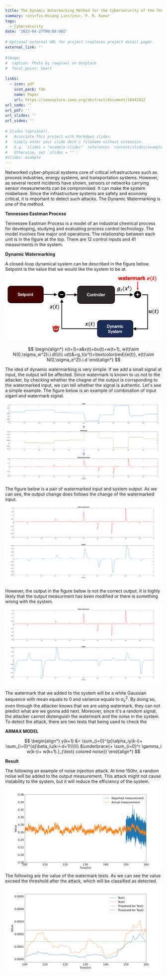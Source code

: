 ```yaml
---
title: The Dynamic Watermarking Method for the Cybersecurity of the Tennessee Eastman Process Control System
summary: <ins>Tzu-Hsiang Lin</ins>, P. R. Kumar
tags:
  - Cybersecurity
date: '2023-04-27T00:00:00Z'

# Optional external URL for project (replaces project detail page).
external_link: ''

#image:
#  caption: Photo by rawpixel on Unsplash
#  focal_point: Smart

links:
  - icon: pdf
    icon_pack: fab
    name: Paper
    url: https://ieeexplore.ieee.org/abstract/document/10441912
url_code: ''
url_pdf: ''
url_slides: ''
url_video: ''

# Slides (optional).
#   Associate this project with Markdown slides.
#   Simply enter your slide deck's filename without extension.
#   E.g. `slides = "example-slides"` references `content/slides/example-slides.md`.
#   Otherwise, set `slides = ""`.
#slides: example
---
```


Networked cyber-physical systems core of critical infrastructures such as process industries, energy systems, and transportation systems. However, as several recent incidents have shown, sensors or networks carrying sensor measurements can be compromised. It can make the system misbehave.  Since the infrastructure systems are safety and economy critical, it is important to detect such attacks. The Dynamic Watermarking is one of the method.

**Tennessee Eastman Process**

Tennessee Eastman Process is a model of an industrial chemical process for developing, studying and evaluating process control technology. The model involves five major unit operations. The relationship between each unit is in the figure at the top. There are 12 control inputs and 41 measurments in the system.




 **Dynamic Watermarking**

A closed-loop dynamical system can be described in the figure below. Setpoint is the value that we would like the system to be at.
![loop](dw1.png)


$$
 \begin{align*}
      x(t+1)=a&x(t)+bu(t)+w(t+1), w(t)\sim N(0,\sigma_w^2)i.i.d\\\\\\
      u(t)&=g_t(x^t)+\textcolor{red}{e(t)}, e(t)\sim N(0,\sigma_e^2)i.i.d
 \end{align*}
$$



The idea of dynamic watermarking is very simple. If we add a small signal at input, the output will be affected. Since watermark is known to us not to the attacker, by checking whether the chagne of the output is corrsponding to the watermarked input, we can tell whether the signal is authentic. Let's see a simple example. The figure below is an example of combination of input siganl and watermark signal. 

![wm](wm_input.png)

The figure below is a pair of watermarked input and system output. As we can see, the output change does follows the change of the watermarked input.
![correct](correct_output.png)

However, the output in the figure below is not the correct output. It is highly likely that the output measurment has been modified or there is something wrong with the system.
![wrong](wrong_output.png)

The watermark that we added to the system will be a white Gaussian sequence with mean equals to 0 and variance equals to $\sigma^2_e$. By doing so, even through the attacker knows that we are using watermark, they can not predict what are we gonna add next. Moreover, since it's a random signal, the attacker cannot distenguish the watermark and the noise in the system. To detect the attack, there are two tests that being used to check the 




**ARMAX MODEL**

$$
 \begin{align*}
    y(k+1) &= \sum_{i=0}^{p}\alpha_iy(k-i)+ \sum_{i=0}^{q}\beta_iu(k-i-d+1)\\\\\\
    &\underbrace{+ \sum_{i=0}^r \gamma_i w(k-i)+ w(k+1).}_{\text{ colored noise}}
\end{align*}
$$


**Result**

The following an example of noise injection attack. At time 150hr, a random noise will be added to the output measurement. This attack might not cause instability to the system, but it will reduce the efficiency of the system.
![noise](m1_noise_value.png)
The following are the value of the watermark tests. As we can see the value exceed the threshold after the attack, which will be classified as detected.
![tests](m1_armax_tests.png)



